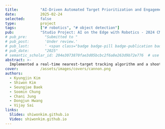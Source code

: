 ```yaml
---
title:          "AI-Driven Automated Target Prioritization and Engagement"
date:           2025-02-24
selected:       false
type:           project
tags:           ["# robotics", "# object detection"]
pub:            "Studio Project: AI on the Edge with Robotics - 2024 CMU Intensive AI Education Program"
# pub_pre:        "Submitted to "
# pub_post:       'Under review.'
# pub_last:       ' <span class="badge badge-pill badge-publication badge-success">Spotlight</span>'
# pub_date:       "2025"
# semantic_scholar_id: 204e3073870fae3d05bcbc2f6a8e263d9b72e776  # use this to retrieve citation count
abstract: >-
  Implemented a real-time nearest-target tracking algorithm and a shoot (and don't shoot) logic based on fine-tuned YOLOv11s. Deployed the system on Jetson Orin Nano and demonstrated engagement of both stationary and moving targets.
cover:          /assets/images/covers/cannon.png
authors:
  - Kyungjin Kim
  - Shiwon Kim
  - Seungjae Baek
  - Soomin Chung
  - Chani Jung
  - Dongjun Hwang
  - Vijay Sai
links:
  Slides: shiwonkim.github.io
  Video: shiwonkim.github.io
---
```

